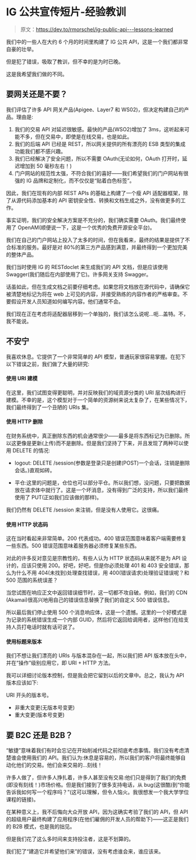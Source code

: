 # IG 公共宣传短片-经验教训

> 原文：<https://dev.to/rmorschel/ig-public-api---lessons-learned>

我们中的一些人在大约 6 个月的时间里构建了 IG 公共 API，这是一个我们都非常自豪的壮举。

但是犯了错误，吸取了教训，但不幸的是为时已晚。

这是我希望我们做的不同。

## 要网关还是不要？

我们评估了许多 API 网关产品(Apigee、Layer7 和 WS02)，但决定构建自己的产品。理由是:

1.  我们的交易 API 对延迟很敏感。最快的产品(WSO2)增加了 3ms，这听起来可能不多，但在交易中，即使是在线交易，也是如此。
2.  我们的后端 API 已经是 REST，所以网关提供的所有漂亮的 ESB 类型的集成功能我们都不感兴趣。
3.  我们已经解决了安全问题，所以不需要 OAuth(无论如何，OAuth 打开时，延迟增加到 50 毫秒左右！)
4.  门户网站的规范性太强，不符合我们的喜好——我们希望我们的门户网站有很强的 IG 品牌和定制化，而不仅仅是“贴着白色标签”。

因此，我们在现有的内部 REST APIs 的基础上构建了一个瘦 API 适配器框架，除了从源代码添加基本的 API 密钥安全性、转换和文档生成之外，没有做更多的工作。

事实证明，我们的安全解决方案是不充分的，我们确实需要 OAuth。我们最终使用了 OpenAM(顺便说一下，这是一个优秀的免费开源安全平台)。

我们在自己的门户网站上投入了太多的时间，但在我看来，最终的结果是提供了不合标准的服务。最好是对 80%的第三方产品感到满意，并最终得到一个更加完美的整体产品。

我们当时使用 IG 的 RESTdoclet 来生成我们的 API 文档，但是应该使用 Swagger(我们随后在内部使用了它)。许多网关支持 Swagger。

话虽如此，但在生成文档之前要仔细考虑。如果您将文档放在源代码中，请确保它被清楚地标记为将在 web 上可见的内容，并接受熟练的内容作者的严格审查。不要假设开发人员知道如何编写内容。他们通常不会。

我们现在正在考虑将适配器层移到一个单独的，我们该怎么说呢...呃...盖特。不，我不能说。

## 不安宁

我喜欢休息。它提供了一个非常简单的 API 模型，普通玩家很容易掌握。在犯下以下错误之前，我们做了大量的研究:

#### 使用 URI 建模

在这里，我们试图变得更聪明，并对反映我们的域资源分类的 URI 层次结构进行建模。不幸的是，这个模型对于一个简单的资源树来说太复杂了，在某些情况下，我们最终得到了一个丑陋的 URIs 集。

#### 使用 HTTP 删除

在财务系统中，真正删除东西的机会通常很少——最多是将东西标记为已删除。所以这更像是更新(上传)而不是删除。但是我们坚持了下来，并且发现了两种可以使用 DELETE 的情况:

*   logout: DELETE /session(参数是登录只是创建(POST)一个会话，注销是删除会话。)直观如砖。

*   平仓:这里的问题是，仓位也可以部分平仓。所以我们想，没问题，只要把数据放在请求体中就行了。这是一个坏消息，没有得到广泛的支持，所以我们最终使用了 PUT(正如我们应该做的那样)。

我们仍然有 DELETE /session 来注销，但是没有人使用它。这很痛。

#### 使用 HTTP 状态码

这在当时看起来非常简单。200 代表成功。400 错误范围意味着客户端需要修复一些东西。500 错误范围意味着服务器必须修复某些东西。

对此的许多反对意见是宗教性的，有些人认为 HTTP 状态码从来就不是为 API 设计的，应该只使用 200。好吧，好吧，但是你必须处理 401 和 403 安全错误，那么为什么不用 404(未找到)处理查找错误，用 400(错误请求)处理验证错误呢？和 500 范围的系统误差？

当您试图在响应正文中返回错误细节时，这一切都不攻自破。例如，我们的 CDN (Akamai)很高兴地用自己的错误信息替换了我们的自定义 500 错误信息。

所以最后我们停止使用 500 个消息响应体，这是一个遗憾。这里的一个好模式是为记录的系统错误生成一个内部 GUID，然后将它返回给调用者，这样他们在给支持人员打电话时就有话可说了。

#### 使用标题来版本

我们不想让我们漂亮的 URIs 与版本混杂在一起，所以我们把 API 版本放在头中，并在“操作”级别应用它，即 URI + HTTP 方法。

我可以详细讨论版本控制，但是我会把它留到以后的文章中。总之，我认为 API 版本应该如下:

URI 开头的版本号。

*   非重大变更(无版本号变更)
*   重大变更(版本号变更)

## 要 B2C 还是 B2B？

“敏捷”意味着我们有时会忘记在开始削减代码之前彻底考虑事情。我们没有考虑清楚谁会使用我们的 API。我们认为:休息是容易的，所以我们的客户将最终能够自动化他们的交易。他们会来交易的...刻线！

许多人做了，但许多人挣扎着，许多人甚至没有交易:他们只是得到了我们的免费(即没有刻线！)市场价格。但是我们接到了很多支持电话，从 bug(这很酷)到“你能告诉我如何写一个程序吗？”(这可以理解，但令人恼火。我很想发一个我大学学位课程的链接)。

在某种意义上，我不后悔向大众开放 API，因为这确实考验了我们的 API，但 API 的超级用户最终构建了应用程序(在他们雇佣的开发人员的帮助下)——这正是我们的 B2B 模式，也是我的拙见。

但是我们花了这么多时间来支持投注者，这是不划算的。

我们犯了“建造它并希望他们来”的错误，没有考虑谁会来，谁应该来。